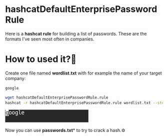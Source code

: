 # hashcatDefaultEnterprisePasswordRule

Here is a **hashcat rule** for building a list of passwords. These are the formats I've seen most often in companies.

# How to used it?🔨

Create one file named **wordlist.txt** with for example the name of your target company:

```
google
```

```bash
wget hashcatDefaultEnterprisePasswordRule.rule
hashcat -r hashcatDefaultEnterprisePasswordRule.rule wordlist.txt --stdout > passwords.txt
```

<img src="./src/passwords.gif" alt="passwords list" />

Now you can use **passwords.txt*** to try to crack a hash.⚙️